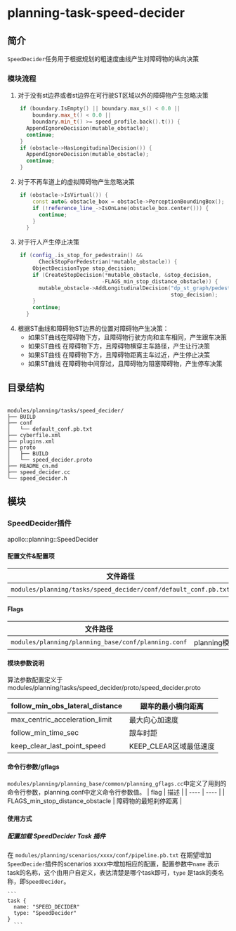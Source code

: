 planning-task-speed-decider
============

## 简介

`SpeedDecider`任务用于根据规划的粗速度曲线产生对障碍物的纵向决策
### 模块流程

1. 对于没有st边界或者st边界在可行驶ST区域以外的障碍物产生忽略决策
```c++
    if (boundary.IsEmpty() || boundary.max_s() < 0.0 ||
        boundary.max_t() < 0.0 ||
        boundary.min_t() >= speed_profile.back().t()) {
      AppendIgnoreDecision(mutable_obstacle);
      continue;
    }
    if (obstacle->HasLongitudinalDecision()) {
      AppendIgnoreDecision(mutable_obstacle);
      continue;
    }
```
2. 对于不再车道上的虚拟障碍物产生忽略决策
```c++
    if (obstacle->IsVirtual()) {
        const auto& obstacle_box = obstacle->PerceptionBoundingBox();
        if (!reference_line_->IsOnLane(obstacle_box.center())) {
          continue;
        }
      }
```   
3. 对于行人产生停止决策
```c++
    if (config_.is_stop_for_pedestrain() &&
          CheckStopForPedestrian(*mutable_obstacle)) {
        ObjectDecisionType stop_decision;
        if (CreateStopDecision(*mutable_obstacle, &stop_decision,
                              -FLAGS_min_stop_distance_obstacle)) {
          mutable_obstacle->AddLongitudinalDecision("dp_st_graph/pedestrian",
                                                    stop_decision);
        }
        continue;
      }
```   
4. 根据ST曲线和障碍物ST边界的位置对障碍物产生决策：
      * 如果ST曲线在障碍物下方，且障碍物行驶方向和主车相同，产生跟车决策
      * 如果ST曲线 在障碍物下方，且障碍物横穿主车路径，产生让行决策
      * 如果ST曲线 在障碍物下方，且障碍物距离主车过近，产生停止决策
      * 如果ST曲线 在障碍物中间穿过，且障碍物为阻塞障碍物，产生停车决策
## 目录结构

```shell

modules/planning/tasks/speed_decider/
├── BUILD
├── conf
│   └── default_conf.pb.txt
├── cyberfile.xml
├── plugins.xml
├── proto
│   ├── BUILD
│   └── speed_decider.proto
├── README_cn.md
├── speed_decider.cc
└── speed_decider.h

```

## 模块

### SpeedDecider插件

apollo::planning::SpeedDecider

#### 配置文件&配置项
| 文件路径 | 类型/结构 | <div style="width: 300pt">说明</div> |
| ---- | ---- | ---- |
| `modules/planning/tasks/speed_decider/conf/default_conf.pb.txt` | apollo::planning::SpeedDeciderConfig | SpeedDecider的默认配置文件 |

#### Flags

| 文件路径                                            |  <div style="width: 300pt">说明</div> |
| --------------------------------------------------- |  ------------------------------------ |
| `modules/planning/planning_base/conf/planning.conf` |  planning模块的flag配置文件           |

#### 模块参数说明
  
算法参数配置定义于modules/planning/tasks/speed_decider/proto/speed_decider.proto
   
   | follow_min_obs_lateral_distance | 跟车的最小横向距离     |
   | ------------------------------- | ---------------------- |
   | max_centric_acceleration_limit  | 最大向心加速度         |
   | follow_min_time_sec             | 跟车时距               |
   | keep_clear_last_point_speed     | KEEP_CLEAR区域最低速度 |

#### 命令行参数/gflags

`modules/planning/planning_base/common/planning_gflags.cc`中定义了用到的命令行参数，planning.conf中定义命令行参数值。
| flag | 描述 |
  |  ---- | ---- |
|  FLAGS_min_stop_distance_obstacle | 障碍物的最短刹停距离 |

 #### 使用方式

  ##### 配置加载 SpeedDecider Task 插件

  在 `modules/planning/scenarios/xxxx/conf/pipeline.pb.txt` 在期望增加`SpeedDecider`插件的scenarios xxxx中增加相应的配置，配置参数中`name` 表示task的名称，这个由用户自定义，表达清楚是哪个task即可，`type` 是task的类名称，即`SpeedDecider`。
  
    ```
    task {
      name: "SPEED_DECIDER"
      type: "SpeedDecider"
    }
      ```
        